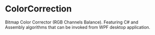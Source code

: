 # ColorCorrection

Bitmap Color Corrector (RGB Channels Balance). Featuring C# and Assembly algorithms that can be invoked from WPF desktop application.
